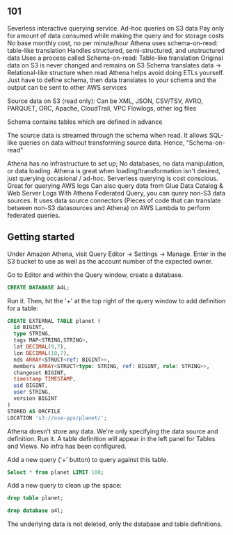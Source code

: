 ## 101

Severless interactive querying service.
Ad-hoc queries on S3 data
Pay only for amount of data consumed while making the query and for storage costs
No base monthly cost, no per minute/hour
Athena uses schema-on-read: table-like translation
Handles structured, semi-structured, and unstructured data
Uses a process called Schema-on-read: Table-like translation
Original data on S3 is never changed and remains on S3
Schema translates data -> Relational-like structure when read
Athena helps avoid doing ETLs yourself. Just have to define schema, then data translates to your schema and the output can be sent to other AWS services

Source data on S3 (read only): Can be XML, JSON, CSV/TSV, AVRO, PARQUET, ORC, Apache, CloudTrail, VPC Flowlogs, other log files

Schema contains tables which are defined in advance

The source data is streamed through the schema when read. It allows SQL-like queries on data without transforming source data. Hence, "Schema-on-read"

Athena has no infrastructure to set up; No databases, no data manipulation, or data loading. Athena is great when loading/transformation isn't desired, just querying occasional / ad-hoc. 
Serverless querying is cost conscious.
Great for querying AWS logs
Can also query data from Glue Data Catalog & Web Server Logs
With Athena Federated Query, you can query non-S3 data sources. It uses data source connectors (Pieces of code that can translate between non-S3 datasources and Athena) on AWS Lambda to perform federated queries.

## Getting started

Under Amazon Athena, visit Query Editor -> Settings -> Manage.
Enter in the S3 bucket to use as well as the account number of the expected owner.

Go to Editor and within the Query window, create a database.
```sql
CREATE DATABASE A4L;
```
Run it. Then, hit the '+' at the top right of the query window to add definition for a table:
```sql
CREATE EXTERNAL TABLE planet (
  id BIGINT,
  type STRING,
  tags MAP<STRING,STRING>,
  lat DECIMAL(9,7),
  lon DECIMAL(10,7),
  nds ARRAY<STRUCT<ref: BIGINT>>,
  members ARRAY<STRUCT<type: STRING, ref: BIGINT, role: STRING>>,
  changeset BIGINT,
  timestamp TIMESTAMP,
  uid BIGINT,
  user STRING,
  version BIGINT
)
STORED AS ORCFILE
LOCATION 's3://osm-pps/planet/';
```
Athena doesn't store any data. We're only specifying the data source and definition.
Run it. A table definition will appear in the left panel for Tables and Views. No infra has been configured.

Add a new query ('+' button) to query against this table.
```sql
Select * from planet LIMIT 100;
```

Add a new query to clean up the space:
```sql
drop table planet;

drop database a4l;
```
The underlying data is not deleted, only the database and table definitions.